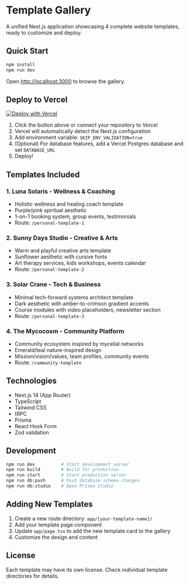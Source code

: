 # Template Gallery

A unified Next.js application showcasing 4 complete website templates, ready to customize and deploy.

## Quick Start

```bash
npm install
npm run dev
```

Open [http://localhost:3000](http://localhost:3000) to browse the gallery.

## Deploy to Vercel

[![Deploy with Vercel](https://vercel.com/button)](https://vercel.com/new/clone)

1. Click the button above or connect your repository to Vercel
2. Vercel will automatically detect the Next.js configuration
3. Add environment variable: `SKIP_ENV_VALIDATION=true`
4. (Optional) For database features, add a Vercel Postgres database and set `DATABASE_URL`
5. Deploy!

## Templates Included

### 1. Luna Solaris - Wellness & Coaching
- Holistic wellness and healing coach template
- Purple/pink spiritual aesthetic
- 1-on-1 booking system, group events, testimonials
- Route: `/personal-template-1`

### 2. Sunny Days Studio - Creative & Arts
- Warm and playful creative arts template
- Sunflower aesthetic with cursive fonts
- Art therapy services, kids workshops, events calendar
- Route: `/personal-template-2`

### 3. Solar Crane - Tech & Business
- Minimal tech-forward systems architect template
- Dark aesthetic with amber-to-crimson gradient accents
- Course modules with video placeholders, newsletter section
- Route: `/personal-template-3`

### 4. The Mycocosm - Community Platform
- Community ecosystem inspired by mycelial networks
- Emerald/teal nature-inspired design
- Mission/vision/values, team profiles, community events
- Route: `/community-template`

## Technologies

- Next.js 14 (App Router)
- TypeScript
- Tailwind CSS
- tRPC
- Prisma
- React Hook Form
- Zod validation

## Development

```bash
npm run dev          # Start development server
npm run build        # Build for production
npm run start        # Start production server
npm run db:push      # Push database schema changes
npm run db:studio    # Open Prisma Studio
```

## Adding New Templates

1. Create a new route directory: `app/[your-template-name]/`
2. Add your template page component
3. Update `app/page.tsx` to add the new template card to the gallery
4. Customize the design and content

## License

Each template may have its own license. Check individual template directories for details.
